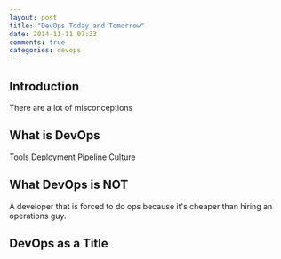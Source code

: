 ```yaml
---
layout: post
title: "DevOps Today and Tomorrow"
date: 2014-11-11 07:33
comments: true
categories: devops
---
```


Introduction
------------

There are a lot of misconceptions


What is DevOps
--------------

Tools
Deployment Pipeline
Culture



What DevOps is NOT
------------------

A developer that is forced to do ops because it's cheaper than hiring an operations guy.


DevOps as a Title
-----------------



